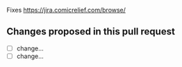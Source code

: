 Fixes https://jira.comicrelief.com/browse/

## Changes proposed in this pull request
- [ ] change...
- [ ] change...
